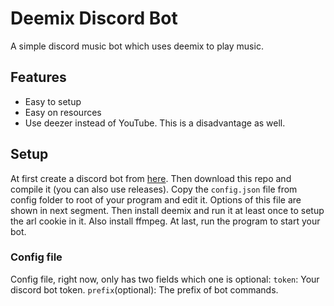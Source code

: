 # Deemix Discord Bot
A simple discord music bot which uses deemix to play music.

## Features
* Easy to setup
* Easy on resources
* Use deezer instead of YouTube. This is a disadvantage as well.

## Setup
At first create a discord bot from [here](https://discord.com/developers/applications).
Then download this repo and compile it (you can also use releases).
Copy the `config.json` file from config folder to root of your program and edit it. Options of this file are shown in next segment.
Then install deemix and run it at least once to setup the arl cookie in it.
Also install ffmpeg.
At last, run the program to start your bot.

### Config file
Config file, right now, only has two fields which one is optional:
`token`: Your discord bot token.
`prefix`(optional): The prefix of bot commands.
